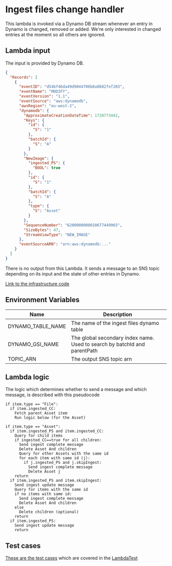 # Ingest files change handler

This lambda is invoked via a Dynamo DB stream whenever an entry in Dynamo is changed, removed or added.
We're only interested in changed entries at the moment so all others are ignored.

## Lambda input

The input is provided by Dynamo DB.

```json
{
  "Records": [
    {
      "eventID": "d54bf46da49d9044706b8a8682fef203",
      "eventName": "MODIFY",
      "eventVersion": "1.1",
      "eventSource": "aws:dynamodb",
      "awsRegion": "eu-west-2",
      "dynamodb": {
        "ApproximateCreationDateTime": 1720773442,
        "Keys": {
          "id": {
            "S": "1"
          },
          "batchId": {
            "S": "A"
          }
        },
        "NewImage": {
          "ingested_PS": {
            "BOOL": true
          },
          "id": {
            "S": "1"
          },
          "batchId": {
            "S": "A"
          },
          "type": {
            "S": "Asset"
          }
        },
        "SequenceNumber": "6200000000010677449965",
        "SizeBytes": 47,
        "StreamViewType": "NEW_IMAGE"
      },
      "eventSourceARN": "arn:aws:dynamodb:..."
    }
  ]
}
```

There is no output from this Lambda. It sends a message to an SNS topic depending on its input and the state of other
entries in Dynamo.

[Link to the infrastructure code](https://github.com/nationalarchives/dp-terraform-environments)

## Environment Variables

| Name              | Description                                                               |
|-------------------|---------------------------------------------------------------------------|
| DYNAMO_TABLE_NAME | The name of the ingest files dynamo table                                 |
| DYNAMO_GSI_NAME   | The global secondary index name. Used to search by batchId and parentPath |
| TOPIC_ARN         | The output SNS topic arn                                                  |

## Lambda logic
The logic which determines whether to send a message and which message, is described with this pseudocode

```text
if item.type == "File":
  if item.ingested_CC:
    Fetch parent Asset item
    Run logic below (for the Asset)
    
if item.type == "Asset":
  if item.ingested_PS and item.ingested_CC:
    Query for child items
    if ingested_CC==true for all children:
      Send ingest complete message
      Delete Asset And children
      Query for other Assets with the same id
      for each item with same id (j):
        if j.ingested_PS and j.skipIngest:
          Send ingest complete message
          Delete Asset j
    return
  if item.ingested_PS and item.skipIngest:
    Send ingest update message
    Query for items with the same id
    if no items with same id:
      Send ingest complete message
      Delete Asset And children
    else
      Delete children (optional)
    return
  if item.ingested_PS:
    Send ingest update message
    return
```

## Test cases

[These are the test cases](./TestCases.md) which are covered in the [LambdaTest](./src/test/scala/uk/gov/nationalarchives/ingestfileschangehandler/LambdaTest.scala)

